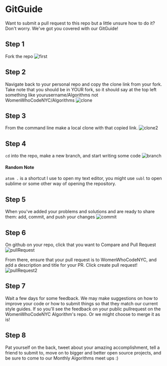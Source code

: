 # GitGuide
Want to submit a pull request to this repo but a little unsure how to do it? Don't worry. We've got you covered with our GitGuide!

## Step 1
Fork the repo
![first](https://github.com/WomenWhoCodeNYC/Algorithms/blob/master/images/first.png?raw=true)

## Step 2
Navigate back to your personal repo and copy the clone link from your fork. Take note that you should be in YOUR fork, so it should say at the top left something like yourusername/Algorithms not WomenWhoCodeNYC/Algorithms
![clone](https://github.com/WomenWhoCodeNYC/Algorithms/blob/master/images/clone.png?raw=true)

## Step 3
From the command line make a local clone with that copied link.
![clone2](https://github.com/WomenWhoCodeNYC/Algorithms/blob/master/images/clone2.png?raw=true)

## Step 4
`cd` into the repo, make a new branch, and start writing some code
![branch](https://github.com/WomenWhoCodeNYC/Algorithms/blob/master/images/branch.png?raw=true)

#### Random Note
`atom .` is a shortcut I use to open my text editor, you might use `subl` to open sublime or some other way of opening the repository. 

## Step 5
When you've added your problems and solutions and are ready to share them: add, commit, and push your changes
![commit](https://github.com/WomenWhoCodeNYC/Algorithms/blob/master/images/commit.png?raw=true)

## Step 6
On github on your repo, click that you want to Compare and Pull Request
![pullRequest](https://github.com/WomenWhoCodeNYC/Algorithms/blob/master/images/pullRequest.png?raw=true)

From there, ensure that your pull request is to WomenWhoCodeNYC, and add a description and title for your PR. Click create pull request!
![pullRequest2](https://github.com/WomenWhoCodeNYC/Algorithms/blob/master/images/pullRequest2.png?raw=true)

## Step 7
Wait a few days for some feedback. We may make suggestions on how to improve your code or how to submit things so that they match our current style guides. If so you'll see the feedback on your public pullrequest on the WomenWhoCodeNYC Algorithm's repo. Or we might choose to merge it as is!

## Step 8
Pat yourself on the back, tweet about your amazing accomplishment, tell a friend to submit to, move on to bigger and better open source projects, and be sure to come to our Monthly Algorithms meet ups :)
